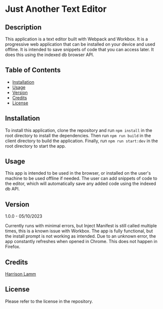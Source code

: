 # Just Another Text Editor

## Description

This application is a text editor built with Webpack and Workbox. It is a progressive web application that can be installed on your device and used offline. It is intended to save snippets of code that you can access later. It does this using the indexed db browser API.

<!-- screenshot -->

## Table of Contents

- [Installation](#installation)
- [Usage](#usage)
- [Version](#version)
- [Credits](#credits)
- [License](#license)

## Installation

To install this application, clone the repository and run `npm install` in the root directory to install the dependencies. Then run `npm run build` in the client directory to build the application. Finally, run `npm run start:dev` in the root directory to start the app.

## Usage

This app is intended to be used in the browser, or installed on the user's machine to be used offline if needed. The user can add snippets of code to the editor, which will automatically save any added code using the indexed db API.

## Version

1.0.0 - 05/10/2023

Currently runs with minimal errors, but Inject Manifest is still called multiple times, this is a known issue with Workbox. The app is fully functional, but the install prompt is not working as intended. Due to an unknown error, the app constantly refreshes when opened in Chrome. This does not happen in Firefox.

## Credits

[Harrison Lamm](https://github.com/Lamm9)

## License

Please refer to the license in the repository.
